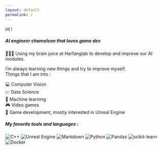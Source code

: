 ```yaml
---
layout: default
permalink: /
---
```


<div class="row justify-content-center align-items-center p-4">
<div class="col-lg-4 col-md-6 text-center mt-4">

<!-- Fine Circle Responsive Image -->
<div id="container" class="my-2">
    <div id="element">
    <p class="wow animated slideInUp" data-wow-delay=".15s">HI !</p>
    </div>
</div>
</div>
</div>

##### AI engineer chameleon that loves game dev

🙋🏻‍♀️ Using my brain juice at Harfanglab to develop and improve our AI modules.

I’m always learning new things and try to improve myself.\
Things that I am into :

💻 Computer Vision\
📈 Data Science\
🧠 Machine learning\
🎮 Video games\
🔧 Game development, mostly interested in Unreal Engine


##### My favorite tools and languages :

![C++](https://img.shields.io/badge/c++-%2300599C.svg?style=for-the-badge&logo=c%2B%2B&logoColor=white)
![Unreal Engine](https://img.shields.io/badge/unrealengine-%23313131.svg?style=for-the-badge&logo=unrealengine&logoColor=white)
![Markdown](https://img.shields.io/badge/markdown-%23000000.svg?style=for-the-badge&logo=markdown&logoColor=white)
![Python](https://img.shields.io/badge/python-3670A0?style=for-the-badge&logo=python&logoColor=ffdd54)
![Pandas](https://img.shields.io/badge/pandas-%23150458.svg?style=for-the-badge&logo=pandas&logoColor=white)
![scikit-learn](https://img.shields.io/badge/scikit--learn-%23F7931E.svg?style=for-the-badge&logo=scikit-learn&logoColor=white)
![Docker](https://img.shields.io/badge/docker-%230db7ed.svg?style=for-the-badge&logo=docker&logoColor=white)